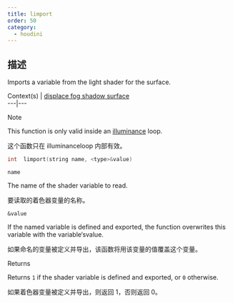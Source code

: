 ```yaml
---
title: limport
order: 50
category:
  - houdini
---
```

    
## 描述

Imports a variable from the light shader for the surface.

Context(s) | [displace](../contexts/displace.html)[
fog](../contexts/fog.html)[ shadow](../contexts/shadow.html)[
surface](../contexts/surface.html)  
---|---

Note

This function is only valid inside an [illuminance](illuminance.html "Loops
through all light sources in the scene, calling the light shader for each
light source to set the Cl and L global variables.") loop.

这个函数只在 illuminanceloop 内部有效。

```c
int  limport(string name, <type>&value)
```

`name`

The name of the shader variable to read.

要读取的着色器变量的名称。

`&value`

If the named variable is defined and exported, the function overwrites this
variable with the variable‘svalue.

如果命名的变量被定义并导出，该函数将用该变量的值覆盖这个变量。

Returns

Returns `1` if the shader variable is defined and exported, or `0` otherwise.

如果着色器变量被定义并导出，则返回 1，否则返回 0。
